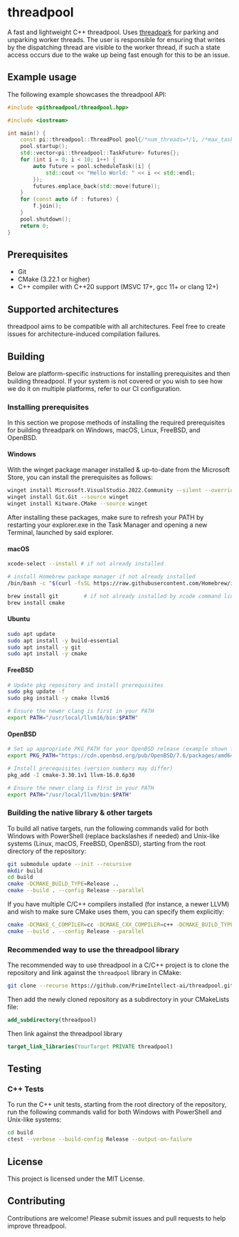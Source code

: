 # threadpool

A fast and lightweight C++ threadpool. Uses [threadpark](https://github.com/PrimeIntellect-ai/threadpark) for parking and unparking worker threads.
The user is responsible for ensuring that writes by the dispatching thread are visible to the worker thread, if such a state access occurs due to the wake up being fast enough for this to be an issue.

## Example usage

The following example showcases the threadpool API:

```cpp
#include <pithreadpool/threadpool.hpp>

#include <iostream>

int main() {
    const pi::threadpool::ThreadPool pool{/*num_threads=*/1, /*max_task_queue_size=*/64};
    pool.startup();
    std::vector<pi::threadpool::TaskFuture> futures{};
    for (int i = 0; i < 10; i++) {
        auto future = pool.scheduleTask([i] {
            std::cout << "Hello World: " << i << std::endl;
        });
        futures.emplace_back(std::move(future));
    }
    for (const auto &f : futures) {
        f.join();
    }
    pool.shutdown();
    return 0;
}
```

## Prerequisites

- Git
- CMake (3.22.1 or higher)
- C++ compiler with C++20 support (MSVC 17+, gcc 11+ or clang 12+)

## Supported architectures

threadpool aims to be compatible with all architectures.
Feel free to create issues for architecture-induced compilation failures.

## Building

Below are platform-specific instructions for installing prerequisites and then building threadpool. If your system is not covered or you wish to see how we do it on multiple platforms, refer to our CI configuration.

### Installing prerequisites

In this section we propose methods of installing the required prerequisites for building threadpark on Windows, macOS, Linux, FreeBSD, and OpenBSD.

#### Windows

With the winget package manager installed & up-to-date from the Microsoft Store, you can install the prerequisites as
follows:

```bash
winget install Microsoft.VisualStudio.2022.Community --silent --override "--wait --quiet --add ProductLang En-us --add Microsoft.VisualStudio.Workload.NativeDesktop --includeRecommended"
winget install Git.Git --source winget
winget install Kitware.CMake --source winget
```

After installing these packages, make sure to refresh your PATH by restarting your explorer.exe in the Task Manager and
opening a new Terminal, launched by said explorer.

#### macOS

```bash
xcode-select --install # if not already installed

# install Homebrew package manager if not already installed
/bin/bash -c "$(curl -fsSL https://raw.githubusercontent.com/Homebrew/install/HEAD/install.sh)"

brew install git        # if not already installed by xcode command line tools
brew install cmake
```

#### Ubuntu

```bash
sudo apt update
sudo apt install -y build-essential
sudo apt install -y git
sudo apt install -y cmake
```

#### FreeBSD

```bash
# Update pkg repository and install prerequisites
sudo pkg update -f
sudo pkg install -y cmake llvm16

# Ensure the newer clang is first in your PATH
export PATH="/usr/local/llvm16/bin:$PATH"
```

#### OpenBSD

```bash
# Set up appropriate PKG_PATH for your OpenBSD release (example shown for 7.6)
export PKG_PATH="https://cdn.openbsd.org/pub/OpenBSD/7.6/packages/amd64/"

# Install prerequisites (version numbers may differ)
pkg_add -I cmake-3.30.1v1 llvm-16.0.6p30

# Ensure the newer clang is first in your PATH
export PATH="/usr/local/llvm/bin:$PATH"
```

### Building the native library & other targets

To build all native targets, run the following commands valid for both Windows with PowerShell (replace backslashes if needed) and Unix-like systems (Linux, macOS, FreeBSD, OpenBSD), starting from the root directory of the repository:

```bash
git submodule update --init --recursive
mkdir build
cd build
cmake -DCMAKE_BUILD_TYPE=Release ..
cmake --build . --config Release --parallel
```

If you have multiple C/C++ compilers installed (for instance, a newer LLVM) and wish to make sure CMake uses them, you can specify them explicitly:

```bash
cmake -DCMAKE_C_COMPILER=cc -DCMAKE_CXX_COMPILER=c++ -DCMAKE_BUILD_TYPE=Release ..
cmake --build . --config Release --parallel
```

### Recommended way to use the threadpool library

The recommended way to use threadpool in a C/C++ project is to clone the repository and link against the `threadpool` library in
CMake:

```bash
git clone --recurse https://github.com/PrimeIntellect-ai/threadpool.git
```

Then add the newly cloned repository as a subdirectory in your CMakeLists file:

```cmake
add_subdirectory(threadpool)
```

Then link against the threadpool library

```cmake
target_link_libraries(YourTarget PRIVATE threadpool)
```

## Testing

### C++ Tests

To run the C++ unit tests, starting from the root directory of the repository, run the following commands valid for both
Windows with PowerShell and Unix-like systems:

```bash
cd build
ctest --verbose --build-config Release --output-on-failure
```

## License

This project is licensed under the MIT License.

## Contributing

Contributions are welcome! Please submit issues and pull requests to help improve threadpool.
